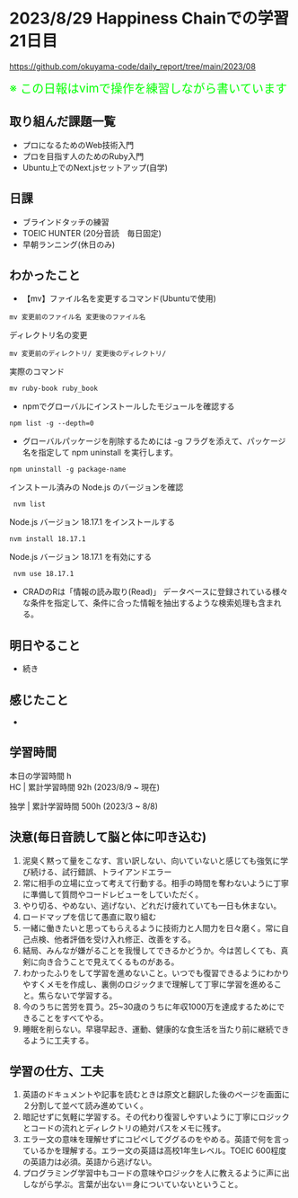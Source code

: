 # 2023/8/29 Happiness Chainでの学習21日目

https://github.com/okuyama-code/daily_report/tree/main/2023/08

<span style="font-size: 150%; color: lime;">※ この日報はvimで操作を練習しながら書いています</span>

## 取り組んだ課題一覧
- プロになるためのWeb技術入門
- プロを目指す人のためのRuby入門
- Ubuntu上でのNext.jsセットアップ(自学)

## 日課
- ブラインドタッチの練習
- TOEIC HUNTER (20分音読　毎日固定)
- 早朝ランニング(休日のみ)

<!-- ## 本日作成した or 編集したQiita記事URL -->


## わかったこと
- 【mv】ファイル名を変更するコマンド(Ubuntuで使用)
```
mv 変更前のファイル名 変更後のファイル名
```
ディレクトリ名の変更
```
mv 変更前のディレクトリ/ 変更後のディレクトリ/
```
実際のコマンド
```
mv ruby-book ruby_book
```
- npmでグローバルにインストールしたモジュールを確認する
```
npm list -g --depth=0
```
- グローバルパッケージを削除するためには -g フラグを添えて、パッケージ名を指定して npm uninstall を実行します。
```
npm uninstall -g package-name
```
インストール済みの Node.js のバージョンを確認
```
 nvm list
```
Node.js バージョン 18.17.1 をインストールする
```
nvm install 18.17.1
```
Node.js バージョン 18.17.1 を有効にする
```
 nvm use 18.17.1
```
- CRADのRは「情報の読み取り(Read)」 データベースに登録されている様々な条件を指定して、条件に合った情報を抽出するような検索処理も含まれる。

## 明日やること
- 続き

## 感じたこと
-

## 学習時間
本日の学習時間 h　 <br>
HC | 累計学習時間 92h (2023/8/9 ~ 現在)

独学 | 累計学習時間 500h (2023/3 ~ 8/8)


## 決意(毎日音読して脳と体に叩き込む)
1. 泥臭く黙って量をこなす、言い訳しない、向いていないと感じても強気に学び続ける、試行錯誤、トライアンドエラー
2. 常に相手の立場に立って考えて行動する。相手の時間を奪わないように丁寧に準備して質問やコードレビューをしていただく。
3. やり切る、やめない、逃げない、どれだけ疲れていても一日も休まない。
4. ロードマップを信じて愚直に取り組む
5. 一緒に働きたいと思ってもらえるように技術力と人間力を日々磨く。常に自己点検、他者評価を受け入れ修正、改善をする。
6. 結局、みんなが嫌がることを我慢してできるかどうか。今は苦しくても、真剣に向き合うことで見えてくるものがある。
7. わかったふりをして学習を進めないこと。いつでも復習できるようにわかりやすくメモを作成し、裏側のロジックまで理解して丁寧に学習を進めること。焦らないで学習する。
8. 今のうちに苦労を買う。25~30歳のうちに年収1000万を達成するためにできることをすべてやる。
9. 睡眠を削らない。早寝早起き、運動、健康的な食生活を当たり前に継続できるように工夫する。

## 学習の仕方、工夫
1. 英語のドキュメントや記事を読むときは原文と翻訳した後のページを画面に２分割して並べて読み進めていく。
2. 暗記せずに気軽に学習する。その代わり復習しやすいように丁寧にロジックとコードの流れとディレクトリの絶対パスをメモに残す。
3. エラー文の意味を理解せずにコピペしてググるのをやめる。英語で何を言っているかを理解する。エラー文の英語は高校1年生レベル。TOEIC 600程度の英語力は必須。英語から逃げない。
4. プログラミング学習中もコードの意味やロジックを人に教えるように声に出しながら学ぶ。言葉が出ない＝身についていないということ。

